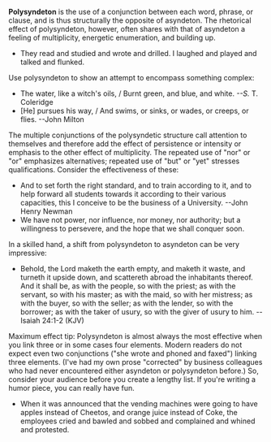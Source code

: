 **Polysyndeton** is the use of a conjunction between each word, phrase, or clause, and is thus structurally the opposite of asyndeton. The rhetorical effect of polysyndeton, however, often shares with that of asyndeton a feeling of multiplicity, energetic enumeration, and building up.

- They read and studied and wrote and drilled. I laughed and played and talked and flunked.

Use polysyndeton to show an attempt to encompass something complex:

- The water, like a witch's oils, / Burnt green, and blue, and white. _--S._ T. Coleridge
- [He] pursues his way, / And swims, or sinks, or wades, or creeps, or flies. --John Milton

The multiple conjunctions of the polysyndetic structure call attention to themselves and therefore add the effect of persistence or intensity or emphasis to the other effect of multiplicity. The repeated use of "nor" or "or" emphasizes alternatives; repeated use of "but" or "yet" stresses qualifications. Consider the effectiveness of these:

- And to set forth the right standard, and to train according to it, and to help forward all students towards it according to their various capacities, this I conceive to be the business of a University. --John Henry Newman
- We have not power, nor influence, nor money, nor authority; but a willingness to persevere, and the hope that we shall conquer soon.

In a skilled hand, a shift from polysyndeton to asyndeton can be very impressive:

- Behold, the Lord maketh the earth empty, and maketh it waste, and turneth it upside down, and scattereth abroad the inhabitants thereof. And it shall be, as with the people, so with the priest; as with the servant, so with his master; as with the maid, so with her mistress; as with the buyer, so with the seller; as with the lender, so with the borrower; as with the taker of usury, so with the giver of usury to him. --Isaiah 24:1-2 (KJV)

Maximum effect tip: Polysyndeton is almost always the most effective when you link three or in some cases four elements. Modern readers do not expect even two conjunctions ("she wrote and phoned and faxed") linking three elements. (I've had my own prose "corrected" by business colleagues who had never encountered either asyndeton or polysyndeton before.) So, consider your audience before you create a lengthy list. If you're writing a humor piece, you can really have fun.   

- When it was announced that the vending machines were going to have apples instead of Cheetos, and orange juice instead of Coke, the employees cried and bawled and sobbed and complained and whined and protested.